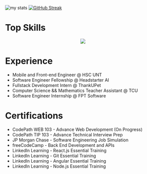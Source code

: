 <div>
  <img alt="my stats" src="https://github-readme-stats.vercel.app/api?username=drakenevadie19&show_icons=true&theme=react"/>
  <a href="https://git.io/streak-stats"><img src="https://streak-stats.demolab.com?user=drakenevadie19&background=6FC3D8&ring=EBD236F0&currStreakLabel=FF0F29&fire=FF0F29&card_width=350" alt="GitHub Streak" /></a>
</div>
  
<h1>Top Skills</h1>

<p align="center">
  <a href="https://skillicons.dev">
    <img src="https://skillicons.dev/icons?i=java,ts,javascript,py,kotlin,androidstudio,git,github,nextjs,react,redux,angular,vue,vite,html,css,apollo,graphql,spring,express,firebase,mongodb,mysql,postgres,supabase,nodejs,figma,vim,linux,postman,docker,kubernetes,heroku,gcp,vercel" />
  </a>
</p>
<h1>Experience</h1>
<ul>
  <li>Mobile and Front-end Engineer  @ HSC UNT</li>
  <li>Software Engineer Fellowship  @ Headstarter AI</li>
  <li>Fullstack Development Intern @ ThankUPet</li>
  <li>Computer Science && Mathematics Teacher Assistant @ TCU</li>
  <li>Software Engineer Internship @ FPT Software</li>
</ul>

<h1>Certifications</h1>
<ul>
<li>CodePath WEB 103 - Advance Web Development (On Progress)</li>
<li>CodePath TIP 103 - Advance Technical Interview Prep</li>
<li>JP Morgan Chase - Software Engineering Job Simulation</li>
<li>freeCodeCamp - Back End Development and APIs</li>
<li>LinkedIn Learning - React.js Essential Training</li>
<li>LinkedIn Learning - Git Essential Training</li>
<li>LinkedIn Learning - Angular Essential Training</li>
<li>LinkedIn Learning - Node.js Essential Training</li>
</ul>
